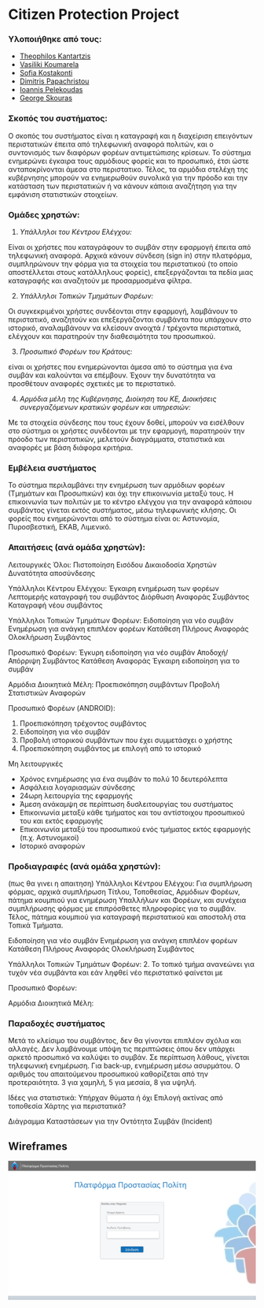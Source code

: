 # Citizen Protection Project
### Υλοποιήθηκε από τους:

* [Theophilos Kantartzis](https://github.com/TheoKant/ "Theophilos Kantartzis")
* [Vasiliki Koumarela](https://github.com/VasiaKoum/ "Vasiliki Koumarela")
* [Sofia Kostakonti](https://github.com/SofiaKstk/ "Sofia Kostakonti")
* [Dimitris Papachristou](https://github.com/dimpapac/ "Dimitris Papachristou")
* [Ioannis Pelekoudas](https://github.com/pelekoudasq/ "Ioannis Pelekoudas")
* [George Skouras](https://github.com/GaSkouras/ "George Skouras")

### Σκοπός του συστήματος:

Ο σκοπός του συστήματος είναι η καταγραφή και η διαχείριση επειγόντων περιστατικών έπειτα από τηλεφωνική αναφορά πολιτών, και ο συντονισμός των διαφόρων φορέων αντιμετώπισης κρίσεων. Το σύστημα ενημερώνει έγκαιρα τους αρμόδιους φορείς και το προσωπικό, έτσι ώστε ανταποκρίνονται άμεσα στο περιστατικο. Τέλος, τα αρμόδια στελέχη της κυβέρνησης μπορούν να ενημερωθούν συνολικά για την πρόοδο και την κατάσταση των περιστατικών ή να κάνουν κάποια αναζήτηση για την εμφάνιση στατιστικών στοιχείων.

### Ομάδες χρηστών:

1. _Υπάλληλοι του Κέντρου Ελέγχου:_ 

Είναι οι χρήστες που καταγράφουν το συμβάν στην εφαρμογή έπειτα από τηλεφωνική αναφορά. Αρχικά κάνουν σύνδεση (sign in) στην πλατφόρμα, συμπληρώνουν την φόρμα για τα στοιχεία του περιστατικού (το οποίο αποστέλλεται στους κατάλληλους φορείς), επεξεργάζονται τα πεδία μιας καταγραφής και αναζητούν με προσαρμοσμένα φίλτρα.
 
2. _Υπάλληλοι Τοπικών Τμημάτων Φορέων:_

Οι συγκεκριμένοι χρήστες συνδέονται στην εφαρμογή, λαμβάνουν το περιστατικό,  αναζητούν και επεξεργάζονται συμβάντα που υπάρχουν στο ιστορικό, αναλαμβάνουν να κλείσουν ανοιχτά / τρέχοντα περιστατικά, ελέγχουν και παρατηρούν την διαθεσιμότητα του προσωπικού.

3. _Προσωπικό Φορέων του Κράτους:_

είναι οι χρήστες που ενημερώνονται άμεσα από το σύστημα για ένα συμβάν και καλούνται να επέμβουν. Έχουν την δυνατότητα να προσθέτουν αναφορές σχετικές με το περιστατικό.

4. _Αρμόδια μέλη της Κυβέρνησης, Διοίκηση του ΚΕ, Διοικήσεις συνεργαζόμενων κρατικών φορέων και υπηρεσιών:_

Με τα στοιχεία σύνδεσης που τους έχουν δοθεί, μπορούν να εισέλθουν στο σύστημα 
οι χρήστες συνδέονται με την εφαρμογή, παρατηρούν την πρόοδο των περιστατικών, μελετούν διαγράμματα, στατιστικά και αναφορές με βάση διάφορα κριτήρια. 

### Εμβέλεια συστήματος

Το σύστημα περιλαμβάνει την ενημέρωση των αρμόδιων φορέων (Τμημάτων και Προσωπικών) και όχι την επικοινωνία μεταξύ τους.
Η επικοινωνία των πολιτών με το κέντρο ελέγχου για την αναφορά κάποιου συμβάντος γίνεται εκτός συστήματος, μέσω τηλεφωνικής κλήσης.
Οι φορείς που ενημερώνονται από το σύστημα είναι οι: Αστυνομία, Πυροσβεστική,  ΕΚΑΒ, Λιμενικό. 

###  Απαιτήσεις (ανά ομάδα χρηστών):

Λειτουργικές
Όλοι:
Πιστοποίηση Εισόδου
Δικαιοδοσία Χρηστών
Δυνατότητα αποσύνδεσης

Υπάλληλοι Κέντρου Ελέγχου:
Έγκαιρη ενημέρωση των φορέων
Λεπτομερής καταγραφή του συμβάντος
Διόρθωση Αναφοράς Συμβάντος
Καταγραφή νέου συμβάντος

Υπάλληλοι Τοπικών Τμημάτων Φορέων:
Ειδοποίηση για νέο συμβάν
Ενημέρωση για ανάγκη επιπλέον φορέων
Κατάθεση Πλήρους Αναφοράς
Ολοκλήρωση Συμβάντος

Προσωπικό Φορέων:
Έγκυρη ειδοποίηση για νέο συμβάν
Αποδοχή/Απόρριψη Συμβάντος
Κατάθεση Αναφοράς
Έγκαιρη ειδοποίηση για το συμβάν

Αρμόδια Διοικητικά Μέλη:
Προεπισκόπηση συμβάντων
Προβολή Στατιστικών Αναφορών 

Προσωπικό Φορέων (ANDROID):
1.	Προεπισκόπηση τρέχοντος συμβάντος
2.	Ειδοποίηση για νέο συμβάν
3.	Προβολή ιστορικού συμβάντων που έχει συμμετάσχει ο χρήστης
4. 	Προεπισκόπηση συμβάντος με επιλογή από το ιστορικό


Μη λειτουργικές
* Χρόνος ενημέρωσης για ένα συμβάν το πολύ 10 δευτερόλεπτα
* Ασφάλεια λογαριασμών σύνδεσης
* 24ωρη λειτουργία της εφαρμογής
* Άμεση ανάκαμψη σε περίπτωση δυσλειτουργίας του συστήματος  
* Επικοινωνία μεταξύ κάθε τμήματος και του αντίστοιχου προσωπικού του και εκτός εφαρμογής
* Επικοινωνία μεταξύ του προσωπικού ενός τμήματος εκτός εφαρμογής (π.χ. Αστυνομικοί)
* Ιστορικό αναφορών






### Προδιαγραφές (ανά ομάδα χρηστών):
(πως θα γινει η απαιτηση)
Υπάλληλοι Κέντρου Ελέγχου:
Για συμπλήρωση φόρμας, αρχικά συμπλήρωση Τίτλου, Τοποθεσίας, Αρμόδιων Φορέων, πάτημα κουμπιού για ενημέρωση Υπαλλήλων και Φορέων, και συνέχεια συμπλήρωσης φόρμας με επιπρόσθετες πληροφορίες για το συμβάν. Τέλος, πάτημα κουμπιού για καταγραφή περιστατικού και αποστολή στα Τοπικά Τμήματα.

Ειδοποίηση για νέο συμβάν
Ενημέρωση για ανάγκη επιπλέον φορέων
Κατάθεση Πλήρους Αναφοράς
Ολοκλήρωση Συμβάντος

Υπάλληλοι Τοπικών Τμημάτων Φορέων:
2.	Το τοπικό τμήμα ανανεώνει για τυχόν νέα συμβάντα και εάν ληφθεί νέο περιστατικό φαίνεται με  

Προσωπικό Φορέων:

Αρμόδια Διοικητικά Μέλη:


### Παραδοχές συστήματος
Μετά το κλείσιμο του συμβάντος, δεν θα γίνονται επιπλέον σχόλια και αλλαγές.
Δεν λαμβάνουμε υπόψη τις περιπτώσεις όπου δεν υπάρχει αρκετό προσωπικό να καλύψει το συμβάν.
Σε περίπτωση λάθους, γίνεται τηλεφωνική ενημέρωση.
Για back-up, ενημέρωση μέσω ασυρμάτου.
Ο αριθμός του απαιτούμενου προσωπικού καθορίζεται από την προτεραιότητα. 3 για χαμηλή, 5 για μεσαία, 8 για υψηλή.


Ιδέες για στατιστικά:
Υπήρχαν θύματα ή όχι
Επιλογή ακτίνας από τοποθεσία
Χάρτης για περιστατικά?





Διάγραμμα Καταστάσεων για την Οντότητα Συμβάν (Incident)



Wireframes
----------
![](wireframes/Σελίδα%20Σύνδεσης.png)
